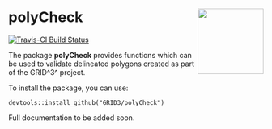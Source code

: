 # polyCheck <img src="https://avatars1.githubusercontent.com/u/43346405?s=200&v=4" align="right" height="130" width="130" />

[![Travis-CI Build Status](https://travis-ci.org/GRID3/polyCheck.svg?branch=master)](https://travis-ci.org/GRID3/polyCheck)

The package **polyCheck** provides functions which can be used to validate delineated polygons created as part of the GRID^3^ project.

To install the package, you can use:

```
devtools::install_github("GRID3/polyCheck")
```

Full documentation to be added soon.

